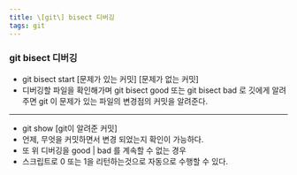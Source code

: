 ```yaml
---
title: \[git\] bisect 디버깅
tags: git
---
```


### git bisect 디버깅


- git bisect start [문제가 있는 커밋] [문제가 없는 커밋] 
- 디버깅할 파일을 확인해가며 git bisect good 또는 git bisect bad 로 깃에게 알려주면 git 이 문제가 있는 파일의 변경점의 커밋을 알려준다.

<!--more-->

---

- git show [git이 알려준 커밋]
- 언제, 무엇을 커밋하면서 변경 되었는지 확인이 가능하다.
- 또 위 디버깅을 good | bad 를 계속할 수 없는 경우
- 스크립트로 0 또는 1을 리턴하는것으로 자동으로 수행할 수 있다.

